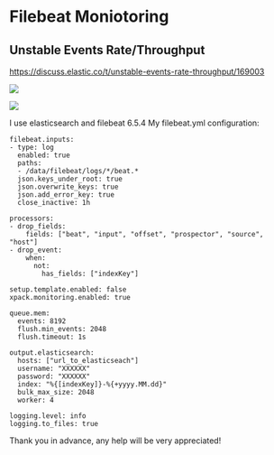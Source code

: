 # Filebeat Moniotoring

## Unstable Events Rate/Throughput

https://discuss.elastic.co/t/unstable-events-rate-throughput/169003

![](https://aws1.discourse-cdn.com/elastic/optimized/3X/8/7/8736d8df570585c10561a38abab6604952b27e78_2_690x387.png)

![](https://aws1.discourse-cdn.com/elastic/optimized/3X/e/a/ea4c910cc19554624264f807fd135c76a1e45c97_2_690x385.png)

I use elasticsearch and filebeat 6.5.4
My filebeat.yml configuration:
```YML
filebeat.inputs:
- type: log
  enabled: true
  paths:
  - /data/filebeat/logs/*/beat.*
  json.keys_under_root: true
  json.overwrite_keys: true
  json.add_error_key: true
  close_inactive: 1h

processors:
- drop_fields:
    fields: ["beat", "input", "offset", "prospector", "source", "host"]
- drop_event:
    when:
      not:
        has_fields: ["indexKey"]

setup.template.enabled: false
xpack.monitoring.enabled: true

queue.mem:
  events: 8192
  flush.min_events: 2048
  flush.timeout: 1s

output.elasticsearch:
  hosts: ["url_to_elasticseach"]
  username: "XXXXXX"
  password: "XXXXXX"
  index: "%{[indexKey]}-%{+yyyy.MM.dd}"
  bulk_max_size: 2048
  worker: 4

logging.level: info
logging.to_files: true
```
Thank you in advance, any help will be very appreciated!

